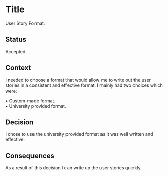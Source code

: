 # Title
User Story Format.

## Status
Accepted.

## Context
I needed to choose a format that would allow me to write out the user stories in a consistent and effective format. I mainly had two choices which were:   

•	Custom-made format.  
•	University provided format.  

## Decision
I chose to use the university provided format as it was well written and effective.

## Consequences
As a result of this decision I can write up the user stories quickly.
